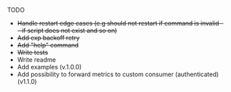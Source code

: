 TODO

- ~~Handle restart edge cases (e.g should not restart if command is invalid -- if script does not
  exist and so on)~~
- ~~Add exp backoff retry~~
- ~~Add "help" command~~
- ~~Write tests~~
- Write readme
- Add examples (v.1.0.0)
- Add possibility to forward metrics to custom consumer (authenticated) (v1.1.0)
